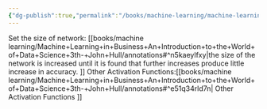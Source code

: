 ```yaml
---
{"dg-publish":true,"permalink":"/books/machine-learning/machine-learning-in-business-an-introduction-to-the-world-of-data-science-3th-john-hull/chapter6-neural-networks/"}
---
```



Set the size of network:
[[books/machine learning/Machine+Learning+in+Business+An+Introduction+to+the+World+of+Data+Science+3th-+John+Hull/annotations#^n5kaeylfxy\|the size of the network is increased until  it  is found that further increases  produce  little increase in accuracy. ]]
Other Activation Functions:[[books/machine learning/Machine+Learning+in+Business+An+Introduction+to+the+World+of+Data+Science+3th-+John+Hull/annotations#^e51q34rld7n\| Other Activation Functions ]]
